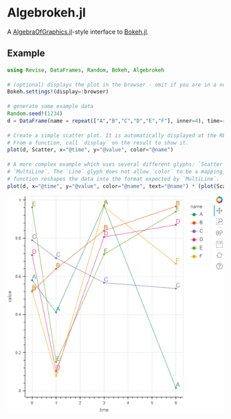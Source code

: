 # Algebrokeh.jl

A [AlgebraOfGraphics.jl](https://github.com/MakieOrg/AlgebraOfGraphics.jl)-style interface
to [Bokeh.jl](https://github.com/cjdoris/Bokeh.jl).

## Example

```julia
using Revise, DataFrames, Random, Bokeh, Algebrokeh

# (optional) displays the plot in the browser - omit if you are in a notebook
Bokeh.settings!(display=:browser)

# generate some example data
Random.seed!(1234)
d = DataFrame(name = repeat(["A","B","C","D","E","F"], inner=4), time=repeat([0,1,3,6], outer=6), value = rand(24))

# Create a simple scatter plot. It is automatically displayed at the REPL or in a notebook.
# From a function, call `display` on the result to show it.
plot(d, Scatter, x="@time", y="@value", color="@name")

# A more complex example which uses several different glyphs: `Scatter`, `Text` and
# `MultiLine`. The `Line` glyph does not allow `color` to be a mapping, so the `linesby()`
# function reshapes the data into the format expected by `MultiLine`.
plot(d, x="@time", y="@value", color="@name", text="@name") * (plot(Scatter) + plot(Bokeh.Text) + linesby("name"))
```

![Example plot](https://raw.githubusercontent.com/cjdoris/Algebrokeh.jl/main/example.png)
